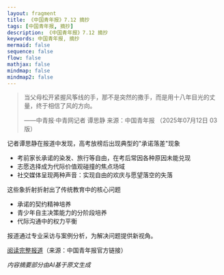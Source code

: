 ```yaml
---
layout: fragment
title: 《中国青年报》7.12 摘抄
tags: [中国青年报, 摘抄]
description: 《中国青年报》7.12 摘抄
keywords: 中国青年报, 摘抄
mermaid: false
sequence: false
flow: false
mathjax: false
mindmap: false
mindmap2: false
---
```



> 当父母松开紧握风筝线的手，那不是突然的撒手，而是用十八年目光的丈量，终于相信了风的方向。
>
> ——中青报·中青网记者 谭思静 来源：中国青年报 （2025年07月12日  03版）


记者谭思静在报道中发现，高考放榜后出现典型的"承诺落差"现象
- 考前家长承诺的染发、旅行等自由，在考后常因各种原因未能兑现
- 志愿选择成为代际价值观碰撞的焦点场域
- 社交媒体呈现两种声音：实现自由的欢庆与愿望落空的失落

这些象折射折射出了传统教育中的核心问题
- 承诺的契约精神培养
- 青少年自主决策能力的分阶段培养
- 代际沟通中的权力平衡

报道通过专业采访与案例分析，为解决问题提供新视角。

[阅读完整报道][1]（来源：中国青年报官方链接）

*内容摘要部分由AI基于原文生成*

[1]: https://zqb.cyol.com/pc/content/202507/12/content_413462.html